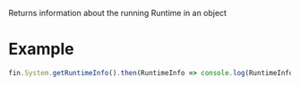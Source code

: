 Returns information about the running Runtime in an object
# Example
```js
fin.System.getRuntimeInfo().then(RuntimeInfo => console.log(RuntimeInfo)).catch(err => console.log(err));
```
